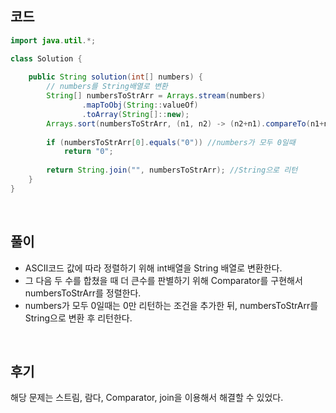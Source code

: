 ## 코드
```java
import java.util.*;

class Solution {
    
    public String solution(int[] numbers) {
        // numbers를 String배열로 변환
        String[] numbersToStrArr = Arrays.stream(numbers) 
                .mapToObj(String::valueOf)
                .toArray(String[]::new);
        Arrays.sort(numbersToStrArr, (n1, n2) -> (n2+n1).compareTo(n1+n2)); //정렬
        
        if (numbersToStrArr[0].equals("0")) //numbers가 모두 0일때
			return "0";
        
        return String.join("", numbersToStrArr); //String으로 리턴
    }
}
```
<br>

## 풀이
* ASCII코드 값에 따라 정렬하기 위해 int배열을 String 배열로 변환한다.
* 그 다음 두 수를 합쳤을 때 더 큰수를 판별하기 위해 Comparator를 구현해서 numbersToStrArr를 정렬한다.
* numbers가 모두 0일때는 0만 리턴하는 조건을 추가한 뒤, numbersToStrArr를 String으로 변환 후 리턴한다.
<br>

## 후기
해당 문제는 스트림, 람다, Comparator, join을 이용해서 해결할 수 있었다.
